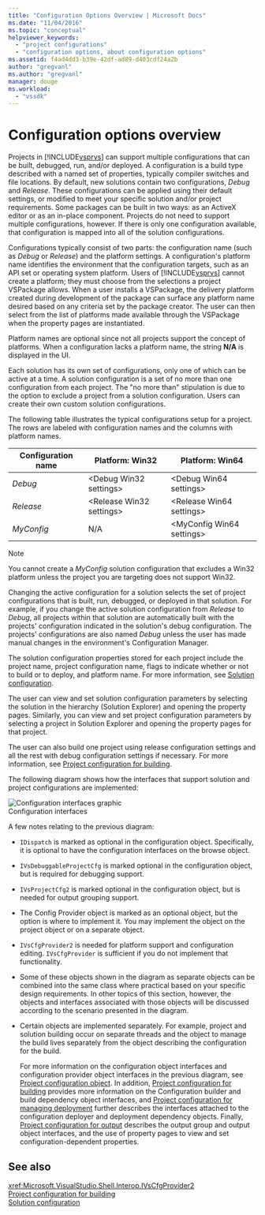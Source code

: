 ```yaml
---
title: "Configuration Options Overview | Microsoft Docs"
ms.date: "11/04/2016"
ms.topic: "conceptual"
helpviewer_keywords: 
  - "project configurations"
  - "configuration options, about configuration options"
ms.assetid: f4ad4dd3-b39e-42df-ad89-d403cdf24a2b
author: "gregvanl"
ms.author: "gregvanl"
manager: douge
ms.workload: 
  - "vssdk"
---
```

# Configuration options overview
Projects in [!INCLUDE[vsprvs](../../code-quality/includes/vsprvs_md.md)] can support multiple configurations that can be built, debugged, run, and/or deployed. A configuration is a build type described with a named set of properties, typically compiler switches and file locations. By default, new solutions contain two configurations, *Debug* and *Release*. These configurations can be applied using their default settings, or modified to meet your specific solution and/or project requirements. Some packages can be built in two ways: as an ActiveX editor or as an in-place component. Projects do not need to support multiple configurations, however. If there is only one configuration available, that configuration is mapped into all of the solution configurations.  
  
 Configurations typically consist of two parts: the configuration name (such as *Debug* or *Release*) and the platform settings. A configuration's platform name identifies the environment that the configuration targets, such as an API set or operating system platform. Users of [!INCLUDE[vsprvs](../../code-quality/includes/vsprvs_md.md)] cannot create a platform; they must choose from the selections a project VSPackage allows. When a user installs a VSPackage, the delivery platform created during development of the package can surface any platform name desired based on any criteria set by the package creator. The user can then select from the list of platforms made available through the VSPackage when the property pages are instantiated.  
  
 Platform names are optional since not all projects support the concept of platforms. When a configuration lacks a platform name, the string **N/A** is displayed in the UI.  
  
 Each solution has its own set of configurations, only one of which can be active at a time. A solution configuration is a set of no more than one configuration from each project. The "no more than" stipulation is due to the option to exclude a project from a solution configuration. Users can create their own custom solution configurations.  
  
 The following table illustrates the typical configurations setup for a project. The rows are labeled with configuration names and the columns with platform names.  
  
|Configuration name|Platform: Win32|Platform: Win64|  
|------------------------|----------------------|----------------------|  
|*Debug*|\<Debug Win32 settings>|\<Debug Win64 settings>|  
|*Release*|\<Release Win32 settings>|\<Release Win64 settings>|  
|*MyConfig*|N/A|\<MyConfig Win64 settings>|  
  
> [!NOTE]
>  You cannot create a *MyConfig* solution configuration that excludes a Win32 platform unless the project you are targeting does not support Win32.  
  
 Changing the active configuration for a solution selects the set of project configurations that is built, run, debugged, or deployed in that solution. For example, if you change the active solution configuration from *Release* to *Debug*, all projects within that solution are automatically built with the projects' configuration indicated in the solution's debug configuration. The projects' configurations are also named *Debug* unless the user has made manual changes in the environment's Configuration Manager.  
  
 The solution configuration properties stored for each project include the project name, project configuration name, flags to indicate whether or not to build or to deploy, and platform name. For more information, see [Solution configuration](../../extensibility/internals/solution-configuration.md).  
  
 The user can view and set solution configuration parameters by selecting the solution in the hierarchy (Solution Explorer) and opening the property pages. Similarly, you can view and set project configuration parameters by selecting a project in Solution Explorer and opening the property pages for that project.  
  
 The user can also build one project using release configuration settings and all the rest with debug configuration settings if necessary. For more information, see [Project configuration for building](../../extensibility/internals/project-configuration-for-building.md).  
  
 The following diagram shows how the interfaces that support solution and project configurations are implemented:  
  
 ![Configuration interfaces graphic](../../extensibility/internals/media/vsconfiginterfaces.gif "vsConfigInterfaces")  
Configuration interfaces  
  
 A few notes relating to the previous diagram:  
  
- `IDispatch` is marked as optional in the configuration object. Specifically, it is optional to have the configuration interfaces on the browse object.  
  
- `IVsDebuggableProjectCfg` is marked optional in the configuration object, but is required for debugging support.  
  
- `IVsProjectCfg2` is marked optional in the configuration object, but is needed for output grouping support.  
  
- The Config Provider object is marked as an optional object, but the option is where to implement it. You may implement the object on the project object or on a separate object.  
  
- `IVsCfgProvider2` is needed for platform support and configuration editing. `IVsCfgProvider` is sufficient if you do not implement that functionality.  
  
- Some of these objects shown in the diagram as separate objects can be combined into the same class where practical based on your specific design requirements. In other topics of this section, however, the objects and interfaces associated with those objects will be discussed according to the scenario presented in the diagram.  
  
- Certain objects are implemented separately. For example, project and solution building occur on separate threads and the object to manage the build lives separately from the object describing the configuration for the build.  
  
  For more information on the configuration object interfaces and configuration provider object interfaces in the previous diagram, see [Project configuration object](../../extensibility/internals/project-configuration-object.md). In addition, [Project configuration for building](../../extensibility/internals/project-configuration-for-building.md) provides more information on the Configuration builder and build dependency object interfaces, and [Project configuration for managing deployment](../../extensibility/internals/project-configuration-for-managing-deployment.md) further describes the interfaces attached to the configuration deployer and deployment dependency objects. Finally, [Project configuration for output](../../extensibility/internals/project-configuration-for-output.md) describes the output group and output object interfaces, and the use of property pages to view and set configuration-dependent properties.  
  
## See also  
 <xref:Microsoft.VisualStudio.Shell.Interop.IVsCfgProvider2>   
 [Project configuration for building](../../extensibility/internals/project-configuration-for-building.md)   
 [Solution configuration](../../extensibility/internals/solution-configuration.md)